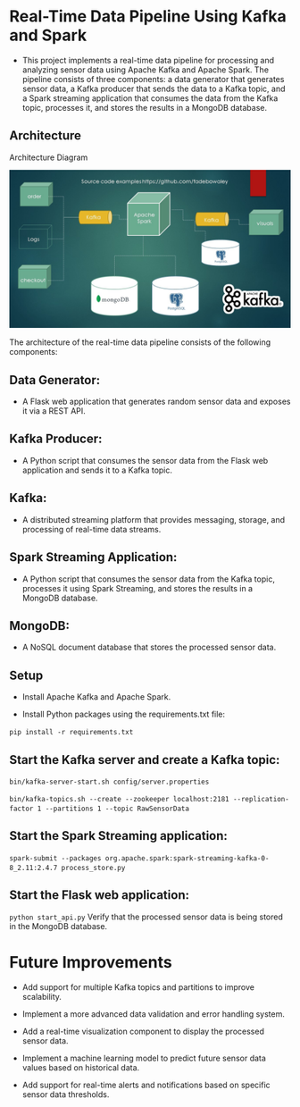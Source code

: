# Real-Time Data Pipeline Using Kafka and Spark

 - This project implements a real-time data pipeline for processing and analyzing sensor data using Apache Kafka and Apache Spark. The pipeline consists of three components: a data generator that generates sensor data, a Kafka producer that sends the data to a Kafka topic, and a Spark streaming application that consumes the data from the Kafka topic, processes it, and stores the results in a MongoDB database.

## Architecture

Architecture Diagram



![image description](architecture_diagram.jpg)


The architecture of the real-time data pipeline consists of the following components:

## Data Generator: 
- A Flask web application that generates random sensor data and exposes it via a REST API.

## Kafka Producer: 
- A Python script that consumes the sensor data from the Flask web application and sends it to a Kafka topic.

## Kafka: 
- A distributed streaming platform that provides messaging, storage, and processing of real-time data streams.

## Spark Streaming Application: 
- A Python script that consumes the sensor data from the Kafka topic, processes it using Spark Streaming, and stores the results in a MongoDB database.

## MongoDB: 
- A NoSQL document database that stores the processed sensor data.

## Setup
- Install Apache Kafka and Apache Spark.

- Install Python packages using the requirements.txt file:


`pip install -r requirements.txt`

## Start the Kafka server and create a Kafka topic:

`bin/kafka-server-start.sh config/server.properties`

`bin/kafka-topics.sh --create --zookeeper localhost:2181 --replication-factor 1 --partitions 1 --topic RawSensorData`

## Start the Spark Streaming application:
`spark-submit --packages org.apache.spark:spark-streaming-kafka-0-8_2.11:2.4.7 process_store.py`

## Start the Flask web application:

`python start_api.py`
Verify that the processed sensor data is being stored in the MongoDB database.


# Future Improvements
- Add support for multiple Kafka topics and partitions to improve scalability.

- Implement a more advanced data validation and error handling system.

- Add a real-time visualization component to display the processed sensor data.

- Implement a machine learning model to predict future sensor data values based on historical data.

- Add support for real-time alerts and notifications based on specific sensor data thresholds.
